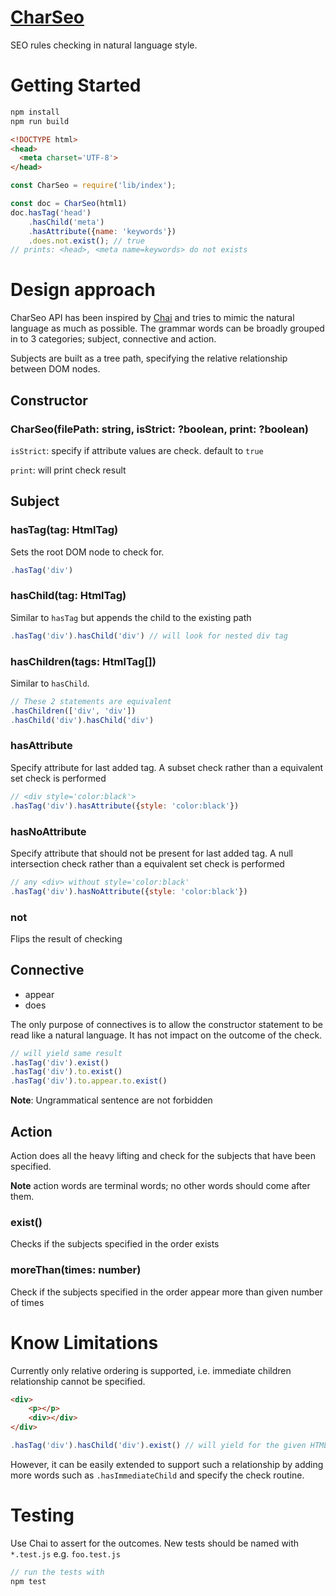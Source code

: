 # [CharSeo](https://en.wikipedia.org/wiki/Char_siu)
SEO rules checking in natural language style.

# Getting Started
```js
npm install
npm run build
```

```html
<!DOCTYPE html>
<head>
  <meta charset='UTF-8'>
</head>
```
```js
const CharSeo = require('lib/index');

const doc = CharSeo(html1)
doc.hasTag('head')
    .hasChild('meta')
    .hasAttribute({name: 'keywords'})
    .does.not.exist(); // true
// prints: <head>, <meta name=keywords> do not exists
```


# Design approach
CharSeo API has been inspired by [Chai](http://www.chaijs.com/api/bdd/) and tries to mimic the natural language as much as possible. The grammar words can be broadly grouped in to 3 categories; subject, connective and action.

Subjects are built as a tree path, specifying the relative relationship between DOM nodes.

## Constructor
### CharSeo(filePath: string, isStrict: ?boolean, print: ?boolean)
`isStrict`: specify if attribute values are check. default to `true`

`print`: will print check result

## Subject

### hasTag(tag: HtmlTag)
Sets the root DOM node to check for.
```js
.hasTag('div')
```

### hasChild(tag: HtmlTag)
Similar to `hasTag` but appends the child to the existing path
```js
.hasTag('div').hasChild('div') // will look for nested div tag
```

### hasChildren(tags: HtmlTag[])
Similar to `hasChild`.
```js
// These 2 statements are equivalent
.hasChildren(['div', 'div'])
.hasChild('div').hasChild('div')
```
### hasAttribute
Specify attribute for last added tag. A subset check rather than a equivalent set check is performed
```js
// <div style='color:black'>
.hasTag('div').hasAttribute({style: 'color:black'})
```
### hasNoAttribute
Specify attribute that should not be present for last added tag. A null intersection check rather than a equivalent set check is performed

```js
// any <div> without style='color:black'
.hasTag('div').hasNoAttribute({style: 'color:black'})
```

### not
Flips the result of checking

## Connective
- appear
- does

The only purpose of connectives is to allow the constructor statement to be read like a natural language. It has not impact on the outcome of the check.
```js
// will yield same result
.hasTag('div').exist()
.hasTag('div').to.exist()
.hasTag('div').to.appear.to.exist()
```
__Note__: Ungrammatical sentence are not forbidden

## Action
Action does all the heavy lifting and check for the subjects that have been specified.

__Note__ action words are terminal words; no other words should come after them.

### exist()
Checks if the subjects specified in the order exists

### moreThan(times: number)
Check if the subjects specified in the order appear more than given number of times

# Know Limitations
Currently only relative ordering is supported, i.e. immediate children relationship cannot be specified.

```html
<div>
    <p></p>
    <div></div>
</div>
```
```js
.hasTag('div').hasChild('div').exist() // will yield for the given HTML
```

However, it can be easily extended to support such a relationship by adding more words such as `.hasImmediateChild` and specify the check routine.

# Testing
Use Chai to assert for the outcomes. New tests should be named with `*.test.js` e.g. `foo.test.js`
```js
// run the tests with
npm test
```
